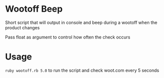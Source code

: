 Wootoff Beep
============

Short script that will output in console and beep during a wootoff  when the product changes

Pass float as argument to control how often the check occurs

Usage
=====

`ruby wootoff.rb 5.0` to run the script and check woot.com every 5 seconds

